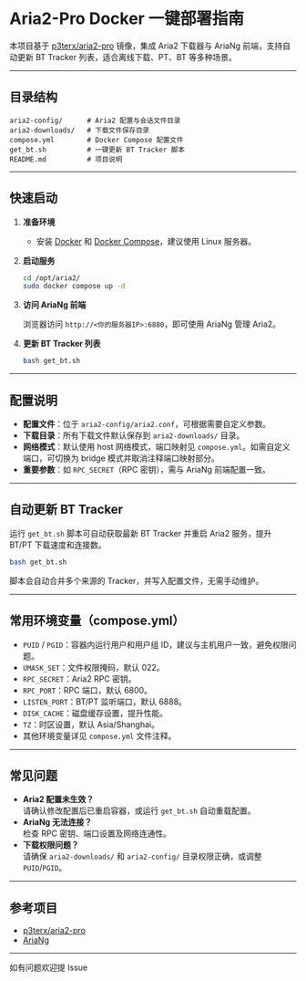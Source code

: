 # Aria2-Pro Docker 一键部署指南

本项目基于 [p3terx/aria2-pro](https://github.com/P3TERX/Aria2-Pro-Docker) 镜像，集成 Aria2 下载器与 AriaNg 前端，支持自动更新 BT Tracker 列表，适合离线下载、PT、BT 等多种场景。

---

## 目录结构

```
aria2-config/      # Aria2 配置与会话文件目录
aria2-downloads/   # 下载文件保存目录
compose.yml        # Docker Compose 配置文件
get_bt.sh          # 一键更新 BT Tracker 脚本
README.md          # 项目说明
```

---

## 快速启动

1. **准备环境**

   - 安装 [Docker](https://docs.docker.com/get-docker/) 和 [Docker Compose](https://docs.docker.com/compose/install/)，建议使用 Linux 服务器。

2. **启动服务**

   ```sh
   cd /opt/aria2/
   sudo docker compose up -d
   ```

3. **访问 AriaNg 前端**

   浏览器访问 `http://<你的服务器IP>:6880`，即可使用 AriaNg 管理 Aria2。

4. **更新 BT Tracker 列表**

   ```sh
   bash get_bt.sh
   ```

---

## 配置说明

- **配置文件**：位于 `aria2-config/aria2.conf`，可根据需要自定义参数。
- **下载目录**：所有下载文件默认保存到 `aria2-downloads/` 目录。
- **网络模式**：默认使用 host 网络模式，端口映射见 `compose.yml`。如需自定义端口，可切换为 bridge 模式并取消注释端口映射部分。
- **重要参数**：如 `RPC_SECRET`（RPC 密钥），需与 AriaNg 前端配置一致。

---

## 自动更新 BT Tracker

运行 `get_bt.sh` 脚本可自动获取最新 BT Tracker 并重启 Aria2 服务，提升 BT/PT 下载速度和连接数。

```sh
bash get_bt.sh
```

脚本会自动合并多个来源的 Tracker，并写入配置文件，无需手动维护。

---

## 常用环境变量（compose.yml）

- `PUID` / `PGID`：容器内运行用户和用户组 ID，建议与主机用户一致，避免权限问题。
- `UMASK_SET`：文件权限掩码，默认 022。
- `RPC_SECRET`：Aria2 RPC 密钥。
- `RPC_PORT`：RPC 端口，默认 6800。
- `LISTEN_PORT`：BT/PT 监听端口，默认 6888。
- `DISK_CACHE`：磁盘缓存设置，提升性能。
- `TZ`：时区设置，默认 Asia/Shanghai。
- 其他环境变量详见 `compose.yml` 文件注释。

---

## 常见问题

- **Aria2 配置未生效？**  
  请确认修改配置后已重启容器，或运行 `get_bt.sh` 自动重载配置。
- **AriaNg 无法连接？**  
  检查 RPC 密钥、端口设置及网络连通性。
- **下载权限问题？**  
  请确保 `aria2-downloads/` 和 `aria2-config/` 目录权限正确，或调整 `PUID`/`PGID`。

---

## 参考项目

- [p3terx/aria2-pro](https://github.com/P3TERX/Aria2-Pro-Docker)
- [AriaNg](https://github.com/mayswind/AriaNg)

---

如有问题欢迎提 Issue

